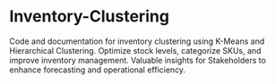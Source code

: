 # Inventory-Clustering
Code and documentation for inventory clustering using K-Means and Hierarchical Clustering. Optimize stock levels, categorize SKUs, and improve inventory management. Valuable insights for Stakeholders to enhance forecasting and operational efficiency.
